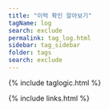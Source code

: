 ```yaml
---
title: "이력 확인 알아보기" 
tagName: log
search: exclude
permalink: tag_log.html
sidebar: tag_sidebar
folder: tags
search: exclude
---
```

{% include taglogic.html %}

{% include links.html %}
